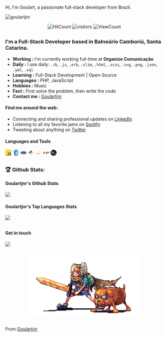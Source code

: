 Hi, I'm Goulart, a passionate full-stack developer from Brazil. 
<p align="left"> <img src="https://komarev.com/ghpvc/?username=goulartjnr" alt="goulartjnr" /> </p>
<!-- Your hits or visitors
site: http://hits.dwyl.com or https://visitor-badge.glitch.me
Both apis are in trouble due to the number of requests, if you know any other to register visitors, great
-->
<p align="center">
  <img alt="HitCount" src="http://hits.dwyl.com/onimur/onimur.svg" />
  <img alt="visitors" src="https://visitor-badge.glitch.me/badge?page_id=goulartjnr" />
  <!-- https://github.com/wesky93/views this is a clone of the hits -->
  <img alt="ViewCount" src="https://views.whatilearened.today/views/github/goulartjnr/goulartjnr.svg" />
</p>

##

### I'm a Full-Stack Developer based in Balneário Camboriú, Santa Catarina.

-  **Working :** I'm currently working full-time at **Organize Comunicação**
-  **Daily :** I use daily: `.rb`, `.js`, `.erb`, `.slim`, `.html`, `.scss`, `.svg`, `.png`, `.json`, `.yml`, `.sql`
-  **Learning :** Full-Stack Development | Open-Source
-  **Languages :** PHP, JavaScript
-  **Hobbies :** Music
-  **Fact :** First solve the problem, then write the code
-  **Contact me :** [Goulartjnr](mailto:goulartjnr@gmail.com)

#### Find me around the web:
- Connecting and sharing professional updates on <a href="https://www.linkedin.com/in/goulartjnr/">LinkedIn</a>
- Listening to all my favorite jams on <a href="https://open.spotify.com/user/goulartjnr">Spotify</a>
- Tweeting about anything on <a href="https://twitter.com/goulartjnr/">Twitter</a>

#### Languages and Tools

<code><img height="20" src="https://raw.githubusercontent.com/github/explore/80688e429a7d4ef2fca1e82350fe8e3517d3494d/topics/javascript/javascript.png"></code>
<code><img height="20" src="https://raw.githubusercontent.com/github/explore/80688e429a7d4ef2fca1e82350fe8e3517d3494d/topics/css/css.png"></code>
<code><img height="20" src="https://raw.githubusercontent.com/github/explore/80688e429a7d4ef2fca1e82350fe8e3517d3494d/topics/php/php.png"></code>
<code><img height="20" src="https://raw.githubusercontent.com/github/explore/80688e429a7d4ef2fca1e82350fe8e3517d3494d/topics/python/python.png"></code>
<code><img height="20" src="https://raw.githubusercontent.com/github/explore/80688e429a7d4ef2fca1e82350fe8e3517d3494d/topics/mysql/mysql.png"></code>
<code><img height="20" src="https://raw.githubusercontent.com/github/explore/80688e429a7d4ef2fca1e82350fe8e3517d3494d/topics/git/git.png"></code>
<code><img height="20" src="https://raw.githubusercontent.com/github/explore/80688e429a7d4ef2fca1e82350fe8e3517d3494d/topics/terminal/terminal.png"></code>

##

### 🏆 Github Stats:

#### Goulartjnr's Github Stats
<img src="https://github-readme-stats.vercel.app/api?username=goulartjnr&hide=stars&show_icons=true&hide_border=true&theme=default&hide_title=0" width="500"/>

#### Goulartjnr's Top Languages Stats
<img src="https://github-readme-stats.vercel.app/api/top-langs/?username=goulartjnr&hide=smalltalk&theme=buefy&layout=compact&hide_border=true&hide_title=0" width="500"/>

##

#### Get in touch

<a href="https://www.twitter.com/goulartjnr/"><img src="https://img.shields.io/badge/twitter%20@goulartjnr-0D95E8?style=for-the-badge&logo=twitter&logoColor=white"/></a>

##

<p align="center">
  <img src="https://github.com/GoulartJnr/goulartjnr/blob/main/preview.gif" width="350" />
</p>

##

From [Goulartjnr](https://github.com/Goulartjnr)
